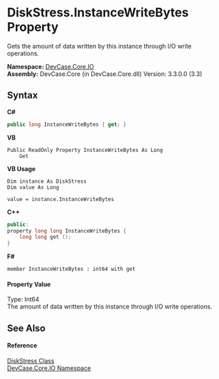 # DiskStress.InstanceWriteBytes Property 
 

Gets the amount of data written by this instance through I/O write operations.

**Namespace:**&nbsp;<a href="N_DevCase_Core_IO">DevCase.Core.IO</a><br />**Assembly:**&nbsp;DevCase.Core (in DevCase.Core.dll) Version: 3.3.0.0 (3.3)

## Syntax

**C#**<br />
``` C#
public long InstanceWriteBytes { get; }
```

**VB**<br />
``` VB
Public ReadOnly Property InstanceWriteBytes As Long
	Get
```

**VB Usage**<br />
``` VB Usage
Dim instance As DiskStress
Dim value As Long

value = instance.InstanceWriteBytes

```

**C++**<br />
``` C++
public:
property long long InstanceWriteBytes {
	long long get ();
}
```

**F#**<br />
``` F#
member InstanceWriteBytes : int64 with get

```


#### Property Value
Type: Int64<br />The amount of data written by this instance through I/O write operations.

## See Also


#### Reference
<a href="T_DevCase_Core_IO_DiskStress">DiskStress Class</a><br /><a href="N_DevCase_Core_IO">DevCase.Core.IO Namespace</a><br />